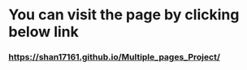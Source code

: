 # You can visit the page by clicking below link

### https://shan17161.github.io/Multiple_pages_Project/
